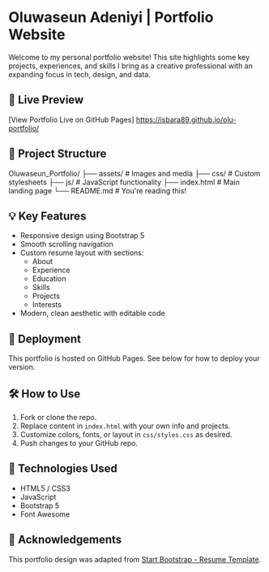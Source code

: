# Oluwaseun Adeniyi | Portfolio Website

Welcome to my personal portfolio website! This site highlights some key projects, experiences, and skills I bring as a creative professional with an expanding focus in tech, design, and data.

## 🔗 Live Preview

[View Portfolio Live on GitHub Pages] https://isbara89.github.io/olu-portfolio/

## 📁 Project Structure
Oluwaseun_Portfolio/ ├── assets/ # Images and media ├── css/ # Custom stylesheets ├── js/ # JavaScript functionality ├── index.html # Main landing page └── README.md # You're reading this!
## 💡 Key Features

- Responsive design using Bootstrap 5
- Smooth scrolling navigation
- Custom resume layout with sections:
  - About
  - Experience
  - Education
  - Skills
  - Projects
  - Interests
- Modern, clean aesthetic with editable code
## 🚀 Deployment

This portfolio is hosted on GitHub Pages. See below for how to deploy your version.

## 🛠️ How to Use

1. Fork or clone the repo.
2. Replace content in `index.html` with your own info and projects.
3. Customize colors, fonts, or layout in `css/styles.css` as desired.
4. Push changes to your GitHub repo.

## 🧪 Technologies Used

- HTML5 / CSS3
- JavaScript
- Bootstrap 5
- Font Awesome

## 🙌 Acknowledgements

This portfolio design was adapted from [Start Bootstrap - Resume Template](https://startbootstrap.com/theme/resume).
